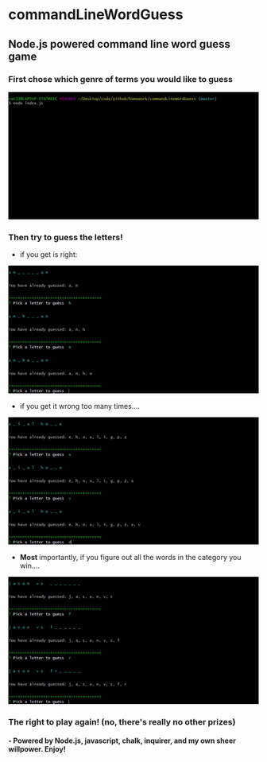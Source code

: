 # commandLineWordGuess 
## Node.js powered command line word guess game

### First chose which genre of terms you would like to guess

![gif of choosing genre](gifs/choose.gif)


### Then try to guess the letters! 
 - if you get is right: 

 ![gif of correct guess](gifs/correct.gif)


 - if you get it wrong too many times.... 

 ![gif of running out of guesses](gifs/ranout.gif)


 - **Most** importantly, if you figure out all the words in the category you win.... 

 ![gif of beating the game](gifs/playagain.gif)


 ### The right to play again! (no, there's really no other prizes)

 #### - Powered by Node.js, javascript, chalk, inquirer, and my own sheer willpower. Enjoy!